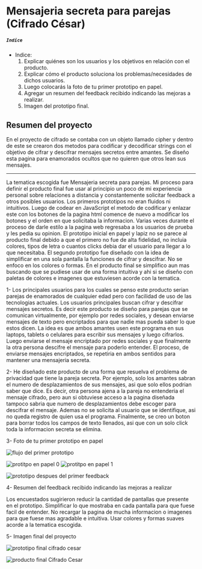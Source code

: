 # Mensajeria secreta para parejas (Cifrado César)

##### `Indice`

* Indice:
  1. Explicar quiénes son los usuarios y los objetivos en relación con el
    producto.
  2. Explicar cómo el producto soluciona los problemas/necesidades de dichos
    usuarios.
  3. Luego colocarás la foto de tu primer prototipo en papel.
  4. Agregar un resumen del feedback recibido indicando las mejoras a realizar.
  5. Imagen del prototipo final.

## Resumen del proyecto
En el proyecto de cifrado se contaba con un objeto llamado cipher y dentro de este se crearon dos metodos para codificar y decodificar strings con el objetivo de cifrar y descifrar mensajes secretos entre amantes. Se diseño esta pagina para enamorados ocultos que no quieren que otros lean sus mensajes.

***
La tematica escogida fue Mensajeria secreta para parejas.
Mi proceso para definir el producto final fue usar al principio un poco de mi experiencia personal sobre relaciones a distancia y constantemente solicitar feedback a otros posibles usuarios. Los primeros prototipos no eran fluidos ni intuitivos. Luego de codear en JavaScript el metodo de codificar y enlazar este con los botones de la pagina html comence de nuevo a modificar los botones y el orden en que solicitaba la informacion. Varias veces durante el proceso de darle estilo a la pagina web regresaba a los usuarios de prueba y les pedia su opinion. 
El prototipo inicial en papel y lapiz no se parece al producto final debido a que el primero no fue de alta fidelidad, no incluia colores, tipos de letra o cuantos clicks debia dar el usuario para llegar a lo que necesitaba. El segundo prototipo fue diseñado con la idea de simplificar en una sola pantalla la funciones de cifrar y descifrar. No se enfoco en los colores o formas. En el producto final se simplifico aun mas buscando que se pudiese usar de una forma intuitiva y ahi si se diseño con paletas de colores e imagenes que estuviesen acorde con la tematica.

1- Los principales usuarios para los cuales se penso este producto serian parejas de enamorados de cualquier edad pero con facilidad de uso de las tecnologias actuales. Los usuarios principales buscan cifrar y descifrar mensajes secretos. Es decir este producto se diseño para parejas que se comunican virtualmente, por ejemplo por redes sociales, y desean enviarse mensajes de texto pero encriptados para que nadie mas pueda saber lo que estos dicen. La idea es que ambos amantes usen este programa en sus laptops, tablets o celulares para escribir sus mensajes y luego cifrarlos. Luego enviarse el mensaje encriptado por redes sociales y que finalmente la otra persona descifre el mensaje para poderlo entender. El proceso, de enviarse mensajes encriptados, se repetiria en ambos sentidos para mantener una mensajeria secreta.

2- He diseñado este producto de una forma que resuelva el problema de privacidad que tiene la pareja secreta. Por ejemplo, solo los amantes sabran el numero de desplazamientos de sus mensajes, asi que solo ellos podrian saber que dice. Es decir, otra persona ajena a la pareja no entenderia el mensaje cifrado, pero aun si obtuviese acceso a la pagina diseñada tampoco sabria que numero de desplazamientos debe escoger para descifrar el mensaje. Ademas no se solicita al usuario que se identifique, asi no queda registro de quien usa el programa. Finalmente, se creo un boton para borrar todos los campos de texto llenados, asi que con un solo click toda la informacion secreta se elimina. 

3- Foto de tu primer prototipo en papel

![flujo del primer prototipo](https://user-images.githubusercontent.com/60791273/74837638-ecb27080-52ef-11ea-8817-b22f3a902a2a.png)

![protitpo en papel 0](https://user-images.githubusercontent.com/60791273/74838261-4d8e7880-52f1-11ea-96de-b5ca1a60b97b.jpeg)
![protitpo en papel 1](https://user-images.githubusercontent.com/60791273/74838264-4e270f00-52f1-11ea-9997-3b15b3c52fae.jpeg)

![prototipo despues del primer feedback](https://user-images.githubusercontent.com/60791273/74838318-69921a00-52f1-11ea-87ed-fbf5de1176aa.jpeg)


4- Resumen del feedback recibido indicando las mejoras a realizar

Los encuestados sugirieron reducir la cantidad de pantallas que presente en el prototipo. Simplificar lo que mostraba en cada pantalla para que fuese facil de entender. No recargar la pagina de mucha informacion o imagenes para que fuese mas agradable e intuitiva. Usar colores y formas suaves acorde a la tematica escogida.

5- Imagen final del proyecto

![prototipo final cifrado cesar](https://user-images.githubusercontent.com/60791273/74837398-66962a00-52ef-11ea-8f0e-539026477c49.png)

![producto final Cifrado Cesar](https://user-images.githubusercontent.com/60791273/74839662-a4954d00-52f3-11ea-9443-66741fc8f6aa.png)